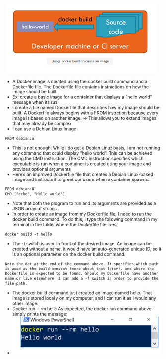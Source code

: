 ![](Pasted%20image%2020231211141126.png)



- A Docker image is created using the docker build command and a Dockerfile file. The Dockerfile file contains instructions on how the image should be built.
- Ex: create a basic image for a container that displays a "hello world" message when its run
- I create a file named Dockerfile that describes how my image should be built. A Dockerfile always begins with a FROM instrction because every image is based on another image.
 -> This allows you to extend images that may already be complex
 - I can use a Debian Linux Image
 ```
 FROM debian:a
```


- This is not enough. While i do get a Debian Linux basis, i am not running any command that could display "hello world". This can be achieved using the CMD instruction. The CMD instruction specifies which executable is run when a container is created using your image and provides optional arguments
- Here’s an improved Dockerfile file that creates a Debian Linux-based image and instructs it to greet our users when a container spawns:

```
FROM debian:8
CMD ["echo", "Hello world"]
```

- Note that both the program to run and its arguments are provided as a JSON array of strings. 
- In order to create an image from my Dockerfile file, I need to run the docker build command. To do this, I type the following command in my terminal in the folder where the Dockerfile file lives:

```
docker build -t hello .
```

- The -t switch is used in front of the desired image. An image can be created without a name, it would have an auto-generated unique ID, so it is an optional parameter on the docker build command.

```
Note the dot at the end of the command above. It specifies which path is used as the build context (more about that later), and where the Dockerfile is expected to be found. Should my Dockerfile have another name or live elsewhere, I can add a -f switch in order to provide the file path.
```

- The docker build command just created an image named hello. That image is stored locally on my computer, and I can run it as I would any other image:
- Docker run --rm hello As expected, the docker run command above simply prints the message:
- ![](Pasted%20image%2020231211142530.png)